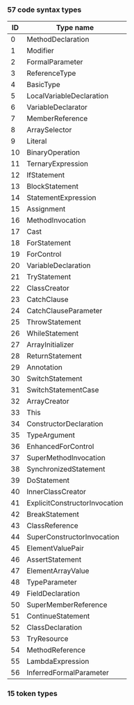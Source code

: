 ### 57 code syntax types
|ID            |Type name                     |
|----------------|-------------------------------|
|0	|	MethodDeclaration|
|1	|	Modifier|
|2	|	FormalParameter|
|3	|	ReferenceType|
|4	|	BasicType|
|5	|	LocalVariableDeclaration|
|6	|	VariableDeclarator|
|7	|	MemberReference|
|8	|	ArraySelector|
|9	|	Literal|
|10	|	BinaryOperation|
|11	|	TernaryExpression|
|12	|	IfStatement|
|13	|	BlockStatement|
|14	|	StatementExpression|
|15	|	Assignment|
|16	|	MethodInvocation|
|17	|	Cast|
|18	|	ForStatement|
|19	|	ForControl|
|20	|	VariableDeclaration|
|21	|	TryStatement|
|22	|	ClassCreator|
|23	|	CatchClause|
|24	|	CatchClauseParameter|
|25	|	ThrowStatement|
|26	|	WhileStatement|
|27	|	ArrayInitializer|
|28	|	ReturnStatement|
|29	|	Annotation|
|30	|	SwitchStatement|
|31	|	SwitchStatementCase|
|32	|	ArrayCreator|
|33	|	This|
|34	|	ConstructorDeclaration|
|35	|	TypeArgument|
|36	|	EnhancedForControl|
|37	|	SuperMethodInvocation|
|38	|	SynchronizedStatement|
|39	|	DoStatement|
|40	|	InnerClassCreator|
|41	|	ExplicitConstructorInvocation|
|42	|	BreakStatement|
|43	|	ClassReference|
|44	|	SuperConstructorInvocation|
|45	|	ElementValuePair|
|46	|	AssertStatement|
|47	|	ElementArrayValue|
|48	|	TypeParameter|
|49	|	FieldDeclaration|
|50	|	SuperMemberReference|
|51	|	ContinueStatement|
|52	|	ClassDeclaration|
|53	|	TryResource|
|54	|	MethodReference|
|55	|	LambdaExpression|
|56	|	InferredFormalParameter|

### 15 token types
